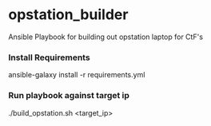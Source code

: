 # opstation_builder
Ansible Playbook for building out opstation laptop for CtF's

### Install Requirements
ansible-galaxy install -r requirements.yml

### Run playbook against target ip
./build_opstation.sh <target_ip>

